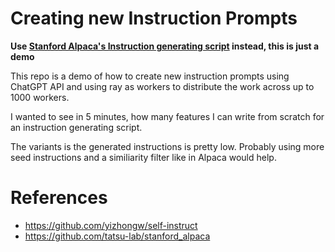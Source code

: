 # Creating new Instruction Prompts
**Use [Stanford Alpaca's Instruction generating script](https://github.com/tatsu-lab/stanford_alpaca/blob/main/generate_instruction.py) instead, this is just a demo**

This repo is a demo of how to create new instruction prompts using ChatGPT API and using ray as workers to distribute the work across up to 1000 workers.

I wanted to see in 5 minutes, how many features I can write from scratch for an instruction generating script.

The variants is the generated instructions is pretty low. Probably using more seed instructions and a similiarity filter like in Alpaca would help.



# References
- https://github.com/yizhongw/self-instruct
- https://github.com/tatsu-lab/stanford_alpaca